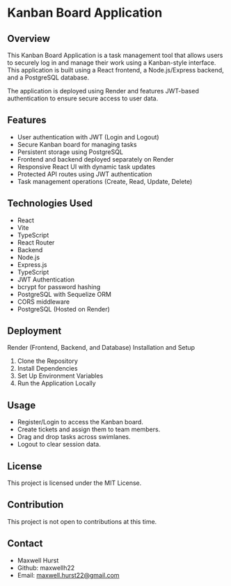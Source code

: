 # Kanban Board Application

## Overview

This Kanban Board Application is a task management tool that allows users to securely log in and manage their work using a Kanban-style interface. This application is built using a React frontend, a Node.js/Express backend, and a PostgreSQL database.

The application is deployed using Render and features JWT-based authentication to ensure secure access to user data.

## Features

- User authentication with JWT (Login and Logout)
- Secure Kanban board for managing tasks
- Persistent storage using PostgreSQL
- Frontend and backend deployed separately on Render
- Responsive React UI with dynamic task updates
- Protected API routes using JWT authentication
- Task management operations (Create, Read, Update, Delete)

## Technologies Used

- React
- Vite
- TypeScript
- React Router
- Backend
- Node.js
- Express.js
- TypeScript
- JWT Authentication
- bcrypt for password hashing
- PostgreSQL with Sequelize ORM
- CORS middleware
- PostgreSQL (Hosted on Render)

## Deployment

Render (Frontend, Backend, and Database)
Installation and Setup
1. Clone the Repository
2. Install Dependencies
3. Set Up Environment Variables
4. Run the Application Locally

## Usage

- Register/Login to access the Kanban board.
- Create tickets and assign them to team members.
- Drag and drop tasks across swimlanes.
- Logout to clear session data.

## License

This project is licensed under the MIT License.

## Contribution

This project is not open to contributions at this time.

## Contact

- Maxwell Hurst
- Github: maxwellh22
- Email: maxwell.hurst22@gmail.com